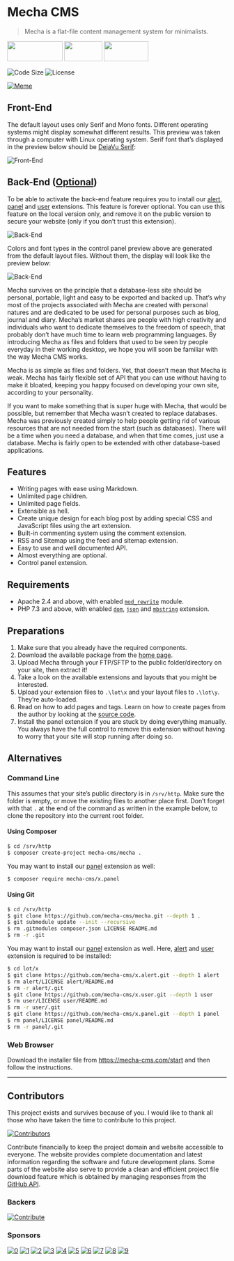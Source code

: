 Mecha CMS
=========

> Mecha is a flat-file content management system for minimalists.

[<img src="https://user-images.githubusercontent.com/1669261/119496162-69eb5180-bd8d-11eb-830c-897168f58416.png" width="127" height="46">](https://mecha-cms.com) [<img src="https://user-images.githubusercontent.com/1669261/119496168-6b1c7e80-bd8d-11eb-8ee1-33e8eb5b90ed.png" width="87" height="46">](https://mecha-cms.com/reference) [<img src="https://user-images.githubusercontent.com/1669261/119496170-6bb51500-bd8d-11eb-9d6d-9d95c0510b67.png" width="102" height="46">](https://github.com/mecha-cms/mecha/discussions)

![Code Size](https://img.shields.io/github/languages/code-size/mecha-cms/mecha?color=%23444&style=for-the-badge) ![License](https://img.shields.io/github/license/mecha-cms/mecha?color=%23444&style=for-the-badge)

[![Meme](https://user-images.githubusercontent.com/1669261/187597836-936abaa2-6898-4817-a968-346c4a678d93.png)](https://vincentdnl.com/drawings/developers-side-projects)

Front-End
---------

The default layout uses only Serif and Mono fonts. Different operating systems might display somewhat different results. This preview was taken through a computer with Linux operating system. Serif font that’s displayed in the preview below should be [DejaVu Serif](https://commons.wikimedia.org/wiki/File:DejaVuSerifSpecimen.svg "DejaVu Serif · Wikimedia Commons"):

![Front-End](https://user-images.githubusercontent.com/1669261/141647070-e994e220-8061-4cd6-bdf7-45ef9ad8ea56.png)

Back-End ([Optional](https://github.com/mecha-cms/x.panel "Panel Extension"))
-----------------------------------------------------------------------------

To be able to activate the back-end feature requires you to install our [alert](https://github.com/mecha-cms/x.alert "Alert Extension"), [panel](https://github.com/mecha-cms/x.panel "Panel Extension") and [user](https://github.com/mecha-cms/x.user "User Extension") extensions. This feature is forever optional. You can use this feature on the local version only, and remove it on the public version to secure your website (only if you don&rsquo;t trust this extension).

![Back-End](https://user-images.githubusercontent.com/1669261/141484343-0568ef0d-f7c5-4991-a8ee-7773379415b2.png)

Colors and font types in the control panel preview above are generated from the default layout files. Without them, the display will look like the preview below:

![Back-End](https://user-images.githubusercontent.com/1669261/141484323-d97a403f-5706-4e84-b5ab-78ebd9eb6bd9.png)

Mecha survives on the principle that a database-less site should be personal, portable, light and easy to be exported and backed up. That’s why most of the projects associated with Mecha are created with personal natures and are dedicated to be used for personal purposes such as blog, journal and diary. Mecha’s market shares are people with high creativity and individuals who want to dedicate themselves to the freedom of speech, that probably don’t have much time to learn web programming languages. By introducing Mecha as files and folders that used to be seen by people everyday in their working desktop, we hope you will soon be familiar with the way Mecha CMS works.

Mecha is as simple as files and folders. Yet, that doesn’t mean that Mecha is weak. Mecha has fairly flexible set of API that you can use without having to make it bloated, keeping you happy focused on developing your own site, according to your personality.

If you want to make something that is super huge with Mecha, that would be possible, but remember that Mecha wasn’t created to replace databases. Mecha was previously created simply to help people getting rid of various resources that are not needed from the start (such as databases). There will be a time when you need a database, and when that time comes, just use a database. Mecha is fairly open to be extended with other database-based applications.

Features
--------

 - Writing pages with ease using Markdown.
 - Unlimited page children.
 - Unlimited page fields.
 - Extensible as hell.
 - Create unique design for each blog post by adding special CSS and JavaScript files using the art extension.
 - Built-in commenting system using the comment extension.
 - RSS and Sitemap using the feed and sitemap extension.
 - Easy to use and well documented API.
 - Almost everything are optional.
 - Control panel extension.

Requirements
------------

 - Apache 2.4 and above, with enabled [`mod_rewrite`](http://httpd.apache.org/docs/current/mod/mod_rewrite.html "Apache Module `mod_rewrite`") module.
 - PHP 7.3 and above, with enabled [`dom`](http://php.net/manual/en/book.dom.php "PHP Extension `dom`"), [`json`](http://php.net/manual/en/book.json.php "PHP Extension `json`") and [`mbstring`](http://php.net/manual/en/book.mbstring.php "PHP Extension `mbstring`") extension.

Preparations
------------

 1. Make sure that you already have the required components.
 2. Download the available package from the [home page](https://mecha-cms.com).
 3. Upload Mecha through your FTP/SFTP to the public folder/directory on your site, then extract it!
 4. Take a look on the available extensions and layouts that you might be interested.
 5. Upload your extension files to `.\lot\x` and your layout files to `.\lot\y`. They’re auto-loaded.
 6. Read on how to add pages and tags. Learn on how to create pages from the author by looking at the [source code](https://github.com/mecha-cms/site "GitHub").
 7. Install the panel extension if you are stuck by doing everything manually. You always have the full control to remove this extension without having to worry that your site will stop running after doing so.

Alternatives
------------

### Command Line

This assumes that your site’s public directory is in `/srv/http`. Make sure the folder is empty, or move the existing files to another place first. Don’t forget with that `.` at the end of the command as written in the example below, to clone the repository into the current root folder.

#### Using Composer

~~~ .sh
$ cd /srv/http
$ composer create-project mecha-cms/mecha .
~~~

You may want to install our [panel](https://github.com/mecha-cms/x.panel) extension as well:

~~~ .sh
$ composer require mecha-cms/x.panel
~~~

#### Using Git

~~~ .sh
$ cd /srv/http
$ git clone https://github.com/mecha-cms/mecha.git --depth 1 .
$ git submodule update --init --recursive
$ rm .gitmodules composer.json LICENSE README.md
$ rm -r .git
~~~

You may want to install our [panel](https://github.com/mecha-cms/x.panel) extension as well. Here, [alert](https://github.com/mecha-cms/x.alert) and [user](https://github.com/mecha-cms/x.user) extension is required to be installed:

~~~ .sh
$ cd lot/x
$ git clone https://github.com/mecha-cms/x.alert.git --depth 1 alert
$ rm alert/LICENSE alert/README.md
$ rm -r alert/.git
$ git clone https://github.com/mecha-cms/x.user.git --depth 1 user
$ rm user/LICENSE user/README.md
$ rm -r user/.git
$ git clone https://github.com/mecha-cms/x.panel.git --depth 1 panel
$ rm panel/LICENSE panel/README.md
$ rm -r panel/.git
~~~

### Web Browser

Download the installer file from <https://mecha-cms.com/start> and then follow the instructions.

---

Contributors
------------

This project exists and survives because of you. I would like to thank all those who have taken the time to contribute to this project.

[![Contributors](https://opencollective.com/mecha-cms/contributors.svg?avatarHeight=24&button=false&width=890)](https://github.com/mecha-cms/mecha/graphs/contributors)

Contribute financially to keep the project domain and website accessible to everyone. The website provides complete documentation and latest information regarding the software and future development plans. Some parts of the website also serve to provide a clean and efficient project file download feature which is obtained by managing responses from the [GitHub API](https://docs.github.com/en/rest/reference/repos).

### Backers

[![Contribute](https://opencollective.com/mecha-cms/individuals.svg?width=890)](https://opencollective.com/mecha-cms)

### Sponsors

[![0](https://opencollective.com/mecha-cms/organization/0/avatar.svg)](https://opencollective.com/mecha-cms/organization/0/website)
[![1](https://opencollective.com/mecha-cms/organization/1/avatar.svg)](https://opencollective.com/mecha-cms/organization/1/website)
[![2](https://opencollective.com/mecha-cms/organization/2/avatar.svg)](https://opencollective.com/mecha-cms/organization/2/website)
[![3](https://opencollective.com/mecha-cms/organization/3/avatar.svg)](https://opencollective.com/mecha-cms/organization/3/website)
[![4](https://opencollective.com/mecha-cms/organization/4/avatar.svg)](https://opencollective.com/mecha-cms/organization/4/website)
[![5](https://opencollective.com/mecha-cms/organization/5/avatar.svg)](https://opencollective.com/mecha-cms/organization/5/website)
[![6](https://opencollective.com/mecha-cms/organization/6/avatar.svg)](https://opencollective.com/mecha-cms/organization/6/website)
[![7](https://opencollective.com/mecha-cms/organization/7/avatar.svg)](https://opencollective.com/mecha-cms/organization/7/website)
[![8](https://opencollective.com/mecha-cms/organization/8/avatar.svg)](https://opencollective.com/mecha-cms/organization/8/website)
[![9](https://opencollective.com/mecha-cms/organization/9/avatar.svg)](https://opencollective.com/mecha-cms/organization/9/website)